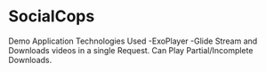 # SocialCops
Demo Application
Technologies Used
-ExoPlayer
-Glide
Stream and Downloads videos in a single Request. Can Play Partial/Incomplete Downloads. 
